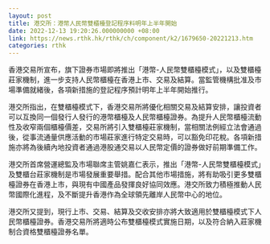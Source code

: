```yaml
---
layout: post
title: 港交所：港幣人民幣雙櫃檯登記程序料明年上半年開始
date: 2022-12-13 19:20:26.000000000 +08:00
link: https://news.rthk.hk/rthk/ch/component/k2/1679650-20221213.htm
categories: rthk
---
```


香港交易所宣布，旗下證券市場即將推出「港幣-人民幣雙櫃檯模式」，以及雙櫃檯莊家機制，進一步支持人民幣櫃檯在香港上市、交易及結算。當監管機構批准及市場準備就緒後，各項新措施的登記程序預計明年上半年開始推行。

港交所指出，在雙櫃檯模式下，香港交易所將優化相關交易及結算安排，讓投資者可以互換同一個發行人發行的港幣櫃檯及人民幣櫃檯證券。為提升人民幣櫃檯流動性及收窄兩個櫃檯價差，交易所將引入雙櫃檯莊家機制，當相關法例經立法會通過後，從事流通量供應活動的市場莊家進行特定交易時，可以豁免印花稅。各項新措施亦將為後續內地投資者通過港股通交易以人民幣定價的證券做好前期準備工作。

港交所首席營運總監及市場聯席主管姚嘉仁表示，推出「港幣-人民幣雙櫃檯模式」及雙櫃台莊家機制是市場發展重要舉措。配合其他市場措施，將有助吸引更多雙櫃檯證券在香港上市，與現有中國產品發揮良好協同效應。港交所致力積極推動人民幣國際化進程，及不斷提升香港作為全球領先離岸人民幣中心的地位。

港交所又提到，現行上市、交易、結算及交收安排亦將大致適用於雙櫃檯模式下人民幣櫃檯證券。香港交易所將適時公布雙櫃檯模式實施日期，以及符合納入莊家機制合資格雙櫃檯證券名單。
